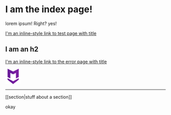 # I am the index page!

lorem ipsum! Right?
yes!

[I'm an inline-style link to test page with title](test.html "a link title")


## I am an h2

[I'm an inline-style link to the error page with title](error.html "a link title")

![alt text](https://github.com/adam-p/markdown-here/raw/master/src/common/images/icon48.png "Logo Title Text 1")

---

[[section|stuff about a section]]

okay

